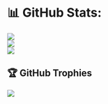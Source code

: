# 📊 GitHub Stats:
![](https://github-readme-stats.vercel.app/api?username=skushagra&theme=dark&hide_border=false&include_all_commits=false&count_private=false)<br>
![](https://github-readme-streak-stats.herokuapp.com/?user=skushagra&theme=dark&hide_border=false)<br>
![](https://github-readme-stats.vercel.app/api/top-langs/?username=skushagra&theme=dark&hide_border=false&include_all_commits=false&count_private=false&layout=compact)

## 🏆 GitHub Trophies
![](https://github-profile-trophy.vercel.app/?username=skushagra&theme=gruvbox&no-frame=false&no-bg=true&margin-w=4)
